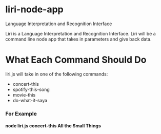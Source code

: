 # liri-node-app
Language Interpretation and Recognition Interface

Liri is a Language Interpretation and Recognition Interface. Liri will be a command line node app that takes in parameters and give back data.

<h1> What Each Command Should Do </h1>
  
 liri.js will take in one of the following commands:
 
 <ul>
  <li>concert-this</li>
  
  <li>spotify-this-song</li>
  
  <li>movie-this</li>
  
  <li>do-what-it-saya</li>
 </ul>
 
 <h3>For Example</h3>
 
 <h4>node liri.js concert-this All the Small Things</h4>
 
 
  
